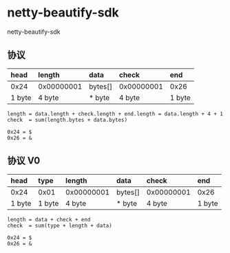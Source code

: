 # netty-beautify-sdk
netty-beautify-sdk

## 协议

| head       |  length      |  data     |  check       |  end      |  
| :--------  |  :---------  | :-------- | :----------  | :-------- |  
| 0x24       |  0x00000001  |  bytes[]  |  0x00000001  |  0x26     |  
| 1 byte     |  4 byte      |  * byte   |  4 byte      |  1 byte   |  

```
length = data.length + check.length + end.length = data.length + 4 + 1
check  = sum(length.bytes + data.bytes)

0x24 = $
0x26 = &
```

## 协议 V0

| head       | type       | length      |  data     |  check       |  end      |  
| :--------  | :--------  | :---------  | :-------- | :----------  | :-------- |  
| 0x24       | 0x01       | 0x00000001  |  bytes[]  |  0x00000001  |  0x26     |  
| 1 byte     | 1 byte     | 4 byte      |  * byte   |  4 byte      |  1 byte   |  

```
length = data + check + end
check  = sum(type + length + data)

0x24 = $
0x26 = &
```

